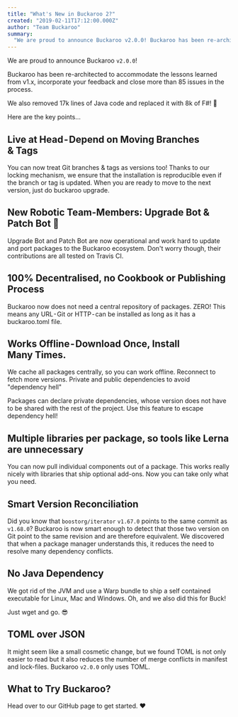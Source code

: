 ```yaml
---
title: "What's New in Buckaroo 2?"
created: "2019-02-11T17:12:00.000Z"
author: "Team Buckaroo"
summary:
  "We are proud to announce Buckaroo v2.0.0! Buckaroo has been re-architected to accommodate the lessons learned from v1.x, incorporate your feedback and close more than 85 issues in the process..."
---
```

We are proud to announce Buckaroo `v2.0.0`!

Buckaroo has been re-architected to accommodate the lessons learned from v1.x, incorporate your feedback and close more than 85 issues in the process.

We also removed 17k lines of Java code and replaced it with 8k of F#! 🙌

Here are the key points…

## Live at Head - Depend on Moving Branches & Tags

You can now treat Git branches & tags as versions too!
Thanks to our locking mechanism, we ensure that the installation is reproducible even if the branch or tag is updated. When you are ready to move to the next version, just do buckaroo upgrade.

## New Robotic Team-Members: Upgrade Bot & Patch Bot 🤖

Upgrade Bot and Patch Bot are now operational and work hard to update and port packages to the Buckaroo ecosystem. Don't worry though, their contributions are all tested on Travis CI.

## 100% Decentralised, no Cookbook or Publishing Process

Buckaroo now does not need a central repository of packages. ZERO! This means any URL - Git or HTTP - can be installed as long as it has a buckaroo.toml file.

## Works Offline - Download Once, Install Many Times.

We cache all packages centrally, so you can work offline. Reconnect to fetch more versions.
Private and public dependencies to avoid "dependency hell"

Packages can declare private dependencies, whose version does not have to be shared with the rest of the project. Use this feature to escape dependency hell!

## Multiple libraries per package, so tools like Lerna are unnecessary

You can now pull individual components out of a package. This works really nicely with libraries that ship optional add-ons. Now you can take only what you need.

## Smart Version Reconciliation
Did you know that `boostorg/iterator` `v1.67.0` points to the same commit as `v1.68.0`?
Buckaroo is now smart enough to detect that those two version on Git point to the same revision and are therefore equivalent. We discovered that when a package manager understands this, it reduces the need to resolve many dependency conflicts.

## No Java Dependency

We got rid of the JVM and use a Warp bundle to ship a self contained executable for Linux, Mac and Windows. Oh, and we also did this for Buck!

Just wget and go. 😎

## TOML over JSON

It might seem like a small cosmetic change, but we found TOML is not only easier to read but it also reduces the number of merge conflicts in manifest and lock-files. Buckaroo `v2.0.0` only uses TOML.

## What to Try Buckaroo?

Head over to our GitHub page to get started. ❤️
